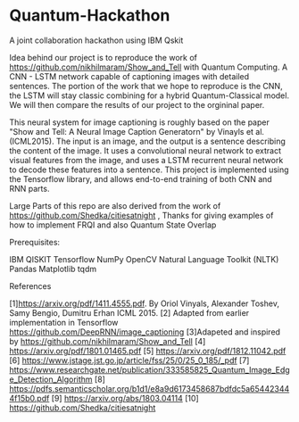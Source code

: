 # Quantum-Hackathon


A joint collaboration hackathon using IBM Qskit

Idea behind our project is to reproduce the work of https://github.com/nikhilmaram/Show_and_Tell with Quantum Computing. A CNN - LSTM network capable of captioning images with detailed sentences. The portion of the work that we hope to reproduce is the CNN, the LSTM will stay classic combining for a hybrid Quantum-Classical model. We will then compare the results of our project to the orgininal paper. 

This neural system for image captioning is roughly based on the paper "Show and Tell: A Neural Image Caption Generatorn" by Vinayls et al. (ICML2015). The input is an image, and the output is a sentence describing the content of the image. It uses a convolutional neural network to extract visual features from the image, and uses a LSTM recurrent neural network to decode these features into a sentence. This project is implemented using the Tensorflow library, and allows end-to-end training of both CNN and RNN parts.

Large Parts of this repo are also derived from the work of https://github.com/Shedka/citiesatnight , Thanks for giving examples of how to implement FRQI and also Quantum State Overlap



Prerequisites:

IBM QISKIT 
Tensorflow
NumPy
OpenCV 
Natural Language Toolkit (NLTK) 
Pandas 
Matplotlib 
tqdm 


References

[1]https://arxiv.org/pdf/1411.4555.pdf. By Oriol Vinyals, Alexander Toshev, Samy Bengio, Dumitru Erhan ICML 2015.
[2] Adapted from earlier implementation in Tensorflow https://github.com/DeepRNN/image_captioning
[3]Adapeted and inspired by https://github.com/nikhilmaram/Show_and_Tell 
[4] https://arxiv.org/pdf/1801.01465.pdf
[5] https://arxiv.org/pdf/1812.11042.pdf
[6] https://www.jstage.jst.go.jp/article/fss/25/0/25_0_185/_pdf
[7] https://www.researchgate.net/publication/333585825_Quantum_Image_Edge_Detection_Algorithm
[8] https://pdfs.semanticscholar.org/b1d1/e8a9d6173458687bdfdc5a654423444f15b0.pdf
[9] https://arxiv.org/abs/1803.04114
[10] https://github.com/Shedka/citiesatnight
